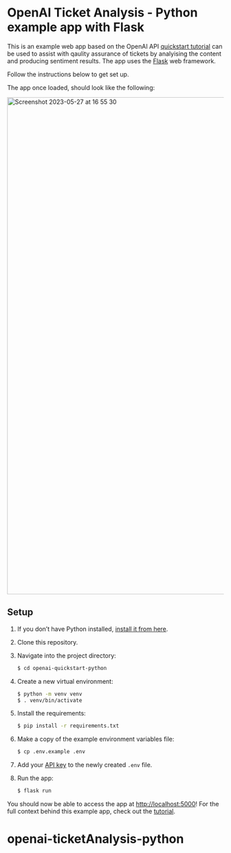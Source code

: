 # OpenAI Ticket Analysis - Python example app with Flask

This is an example web app based on the OpenAI API [quickstart tutorial](https://beta.openai.com/docs/quickstart) can be used to assist with qaulity assurance of tickets by analyising the content and producing sentiment results. The app uses the [Flask](https://flask.palletsprojects.com/en/2.0.x/) web framework. 

Follow the instructions below to get set up.

The app once loaded, should look like the following: 

<img width="1156" alt="Screenshot 2023-05-27 at 16 55 30" src="https://github.com/dooley1001/openai-ticketAnalysis-python/assets/30215810/6f167c48-6958-4377-bdfd-2682e6e79d82">


## Setup

1. If you don’t have Python installed, [install it from here](https://www.python.org/downloads/).

2. Clone this repository.

3. Navigate into the project directory:

   ```bash
   $ cd openai-quickstart-python
   ```

4. Create a new virtual environment:

   ```bash
   $ python -m venv venv
   $ . venv/bin/activate
   ```

5. Install the requirements:

   ```bash
   $ pip install -r requirements.txt
   ```

6. Make a copy of the example environment variables file:

   ```bash
   $ cp .env.example .env
   ```

7. Add your [API key](https://beta.openai.com/account/api-keys) to the newly created `.env` file.

8. Run the app:

   ```bash
   $ flask run
   ```

You should now be able to access the app at [http://localhost:5000](http://localhost:5000)! For the full context behind this example app, check out the [tutorial](https://beta.openai.com/docs/quickstart).
# openai-ticketAnalysis-python
